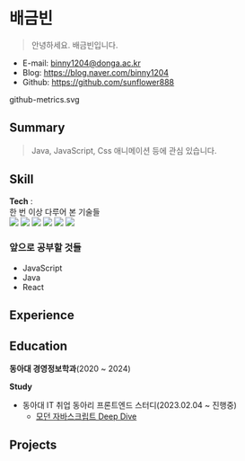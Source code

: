 # 배금빈
> 안녕하세요. 배금빈입니다. 
- E-mail: binny1204@donga.ac.kr
- Blog: https://blog.naver.com/binny1204
- Github: https://github.com/sunflower888

github-metrics.svg 

## Summary
> Java, JavaScript, Css 애니메이션 등에 관심 있습니다. 

## Skill

**Tech** :  
한 번 이상 다루어 본 기술들   
<img src="https://img.shields.io/badge/html5-E34F26?style=for-the-badge&logo=html5&logoColor=white">   <img src="https://img.shields.io/badge/css-1572B6?style=for-the-badge&logo=css3&logoColor=white">  <img src="https://img.shields.io/badge/javascript-F7DF1E?style=for-the-badge&logo=javascript&logoColor=black">   <img src="https://img.shields.io/badge/react-61DAFB?style=for-the-badge&logo=react&logoColor=black"> <img src="https://img.shields.io/badge/python-3776AB?style=for-the-badge&logo=python&logoColor=white"> <img src="https://img.shields.io/badge/java-007396?style=for-the-badge&logo=java&logoColor=white"> 


### 앞으로 공부할 것들
- JavaScript
- Java
- React


## Experience


## Education  

**동아대 경영정보학과**(2020 ~ 2024)  


**Study**
- 동아대 IT 취업 동아리 프론트엔드 스터디(2023.02.04 ~ 진행중)
  - [모던 자바스크립트 Deep Dive](https://www.google.co.kr/search?q=%EB%AA%A8%EB%8D%98+%EC%9E%90%EB%B0%94%EC%8A%A4%ED%81%AC%EB%A6%BD%ED%8A%B8+deep+dive&source=hp&ei=pHtOZImzKMWG2roPlbCggAM&iflsig=AOEireoAAAAAZE6JtFxko7ftZWr2mYhloiwlxstOGwBS&ved=0ahUKEwiJlZXx6NH-AhVFg1YBHRUYCDAQ4dUDCAs&uact=5&oq=%EB%AA%A8%EB%8D%98+%EC%9E%90%EB%B0%94%EC%8A%A4%ED%81%AC%EB%A6%BD%ED%8A%B8+deep+dive&gs_lcp=Cgdnd3Mtd2l6EAMyBQgAEIAEMgUIABCABDIFCAAQgAQyBQgAEIAEMgUIABCABDIFCAAQgAQyBQgAEIAEMgUIABCABDIFCAAQgAQyBQgAEIAEOggIABCABBCxAzoECC4QAzoLCAAQgAQQsQMQgwE6CwguEIAEELEDEIMBOgsILhCABBDHARCvAToICC4QgAQQ1AI6BQguEIAEOggILhCABBCxAzoLCC4QgAQQxwEQ0QNQvQdYqMQBYLDHAWgIcAB4AIABkQGIAbINkgEEMC4xNJgBAKABAaABArABAA&sclient=gws-wiz)

## Projects
